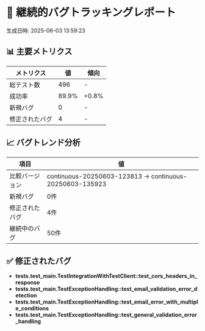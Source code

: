 # 🐛 継続的バグトラッキングレポート

生成日時: 2025-06-03 13:59:23

## 📊 主要メトリクス

| メトリクス | 値 | 傾向 |
|-----------|-----|------|
| 総テスト数 | 496 | - |
| 成功率 | 89.9% | +0.8% |
| 新規バグ | 0 | - |
| 修正されたバグ | 4 | - |

## 📈 バグトレンド分析

| 項目 | 値 |
|------|-----|
| 比較バージョン | continuous-20250603-123813 → continuous-20250603-135923 |
| 新規バグ | 0件 |
| 修正されたバグ | 4件 |
| 継続中のバグ | 50件 |

## ✅ 修正されたバグ

- **tests.test_main.TestIntegrationWithTestClient::test_cors_headers_in_response**
- **tests.test_main.TestExceptionHandling::test_email_validation_error_detection**
- **tests.test_main.TestExceptionHandling::test_email_error_with_multiple_conditions**
- **tests.test_main.TestExceptionHandling::test_general_validation_error_handling**
